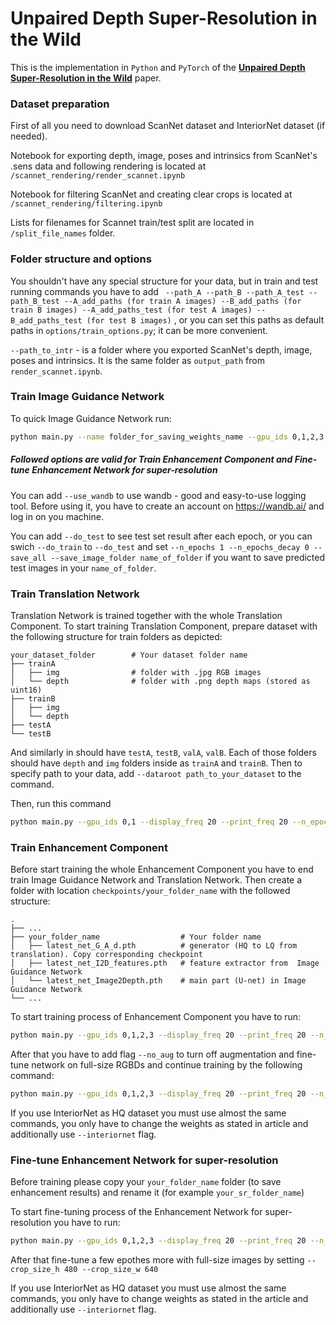 # Unpaired Depth Super-Resolution in the Wild
This is the implementation in `Python` and `PyTorch` of the [**Unpaired Depth Super-Resolution in the Wild**](https://arxiv.org/abs/2105.12038) paper.

### Dataset preparation
First of all you need to download ScanNet dataset and InteriorNet dataset (if needed).

Notebook for exporting depth, image, poses and intrinsics from ScanNet's .sens data and following rendering is located at 
```/scannet_rendering/render_scannet.ipynb```

Notebook for filtering ScanNet and creating clear crops is located at
```/scannet_rendering/filtering.ipynb```

Lists for filenames for Scannet train/test split are located in ```/split_file_names``` folder.

### Folder structure and options
You shouldn't have any special structure for your data, but in train and test running commands you have to add ``` --path_A --path_B --path_A_test --path_B_test --A_add_paths (for train A images) --B_add_paths (for train B images) --A_add_paths_test (for test A images) --B_add_paths_test (for test B images)``` , or you can set this paths as default paths in ```options/train_options.py```; it can be more convenient. 

```--path_to_intr``` - is a folder where you exported ScanNet's depth, image, poses and intrinsics. It is the same folder as `output_path` from `render_scannet.ipynb`.


### Train Image Guidance Network 
To quick Image Guidance Network run: 
```sh
python main.py --name folder_for_saving_weights_name --gpu_ids 0,1,2,3 --display_freq 20 --print_freq 20 --n_epochs 150 --n_epochs_decay 150 --image_and_depth --continue_train --batch_size 12 --custom_pathes --w_real_l1 1 --w_syn_l1 1 --lr 0.0002 --Imagef_outf 128 --Imagef_basef 32 --use_scannet  --model I2D --norm_loss --do_train
```

##### Followed options are valid for Train Enhancement Component and Fine-tune Enhancement Network for super-resolution 
You can add ```--use_wandb``` to use wandb - good and easy-to-use logging tool. Before using it, you have to create an account on https://wandb.ai/ and log in on you machine.

You can add ```--do_test``` to see test set result after each epoch, or you can swich ```--do_train``` to ```--do_test``` and set   ```--n_epochs 1 --n_epochs_decay 0 --save_all --save_image_folder name_of_folder``` if you want to save predicted test images in your  `name_of_folder`.


### Train Translation Network
Translation Network is trained together with the whole Translation Component. To start training Translation Component, prepare dataset with the following structure for train folders as depicted:

    your_dataset_folder        # Your dataset folder name
    ├── trainA               
    │   ├── img                # folder with .jpg RGB images
    │   └── depth              # folder with .png depth maps (stored as uint16)
    ├── trainB
    │   ├── img                 
    │   └── depth   
    ├── testA
    └── testB
And similarly in should have `testA`, `testB`, `valA`, `valB`. Each of those folders should have `depth` and `img` folders inside as `trainA` and `trainB`. Then to specify path to your data, add `--dataroot path_to_your_dataset` to the command.


Then, run this command
```sh
python main.py --gpu_ids 0,1 --display_freq 20 --print_freq 20 --n_epochs 20 --n_epochs_decay 60 --custom_pathes  --use_scannet --lr 0.0002 --model translation_block --save_all --batch_size 6 --name translation --netD n_layers --crop_size_h 256 --crop_size_w 256 --do_train --dataroot path_to_your_dataset --max_distance 5100 --init_type xavier --model_type translation
```

### Train Enhancement Component
Before start training the whole Enhancement Component you have to end train Image Guidance Network and Translation Network. Then create a folder with location `checkpoints/your_folder_name` with the followed structure:

    .
    ├── ...
    ├── your_folder_name                  # Your folder name
    │   ├── latest_net_G_A_d.pth          # generator (HQ to LQ from translation). Copy corresponding checkpoint
    │   ├── latest_net_I2D_features.pth   # feature extractor from  Image Guidance Network
    │   └── latest_net_Image2Depth.pth    # main part (U-net) in Image Guidance Network
    └── ...

To start training process of Enhancement Component you have to run:
```sh
python main.py --gpu_ids 0,1,2,3 --display_freq 20 --print_freq 20 --n_epochs 20 --n_epochs_decay 60 --image_and_depth --continue_train --custom_pathes --use_image_for_trans --w_syn_l1 15 --w_real_l1_d 40  --norm_loss --w_syn_norm 2 --use_smooth_loss --w_smooth 1 --w_syn_holes 800 --w_real_holes 1600 --use_masked  --use_scannet --lr 0.0001 --model main_network_best --save_all --batch_size 6 --name your_folder_name --do_train --model_type main --use_wandb
```
After that you have to add flag `--no_aug` to turn off augmentation and fine-tune network on full-size RGBDs and continue training by the following command:

```sh
python main.py --gpu_ids 0,1,2,3 --display_freq 20 --print_freq 20 --n_epochs 10 --n_epochs_decay 20 --image_and_depth --continue_train --custom_pathes --use_image_for_trans --w_syn_l1 15 --w_real_l1_d 80  --norm_loss --w_syn_norm 3 --use_smooth_loss --w_smooth 1 --w_syn_holes 1600 --w_real_holes 1600 --use_masked  --use_scannet --lr 0.00002 --model main_network_best --save_all --batch_size 3 --name your_folder_name --model_type main --use_wandb --no_aug
```

If you use InteriorNet as HQ dataset you must use almost the same commands, you only have to change the weights as stated in article and additionally use `--interiornet` flag. 

### Fine-tune Enhancement Network for super-resolution 
Before training please copy your `your_folder_name` folder (to save enhancement results) and rename it (for example `your_sr_folder_name`)

To start fine-tuning process of the Enhancement Network for super-resolution you have to run:

```sh
python main.py --gpu_ids 0,1,2,3 --display_freq 20 --print_freq 20 --n_epochs 5 --n_epochs_decay 15 --image_and_depth --continue_train --custom_pathes --use_image_for_trans --w_syn_l1 15 --w_real_l1_d 80  --norm_loss --w_syn_norm 3 --use_smooth_loss --w_smooth 1 --w_syn_holes 1600 --w_real_holes 1600 --use_masked  --use_scannet --lr 0.00002 --model main_network_best --save_all --batch_size 1 --name your_sr_folder_name --do_train --crop_size_h 384 --crop_size_w 512 --use_wandb --model_type main --SR 
```
After that fine-tune a few epothes more with full-size images by setting `--crop_size_h 480 --crop_size_w 640` 

If you use InteriorNet as HQ dataset you must use almost the same commands, you only have to change weights as stated in the article and additionally use `--interiornet` flag. 




